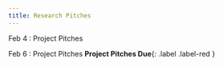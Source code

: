 ```yaml
---
title: Research Pitches 
---
```


Feb 4
: Project Pitches

Feb 6
: Project Pitches  **Project Pitches Due**{: .label .label-red }
